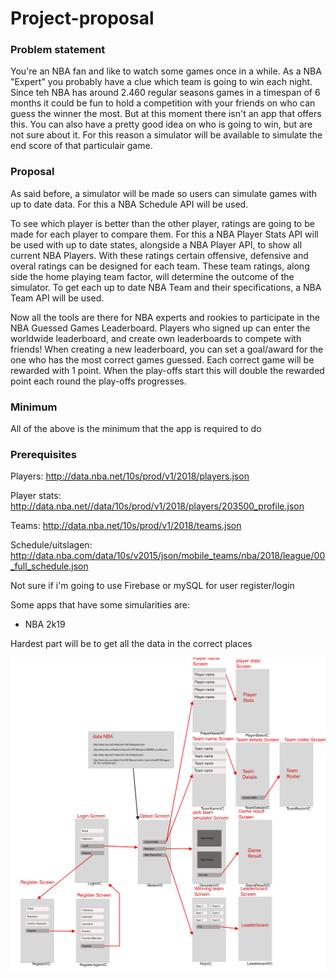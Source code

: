 # Project-proposal
### Problem statement
You're an NBA fan and like to watch some games once in a while. As a NBA "Expert" you probably have a clue which team is going to win each night. Since teh NBA has around 2.460 regular seasons games in a timespan of 6 months it could be fun to hold a competition with your friends on who can guess the winner the most. But at this moment there isn't an app that offers this. 
You can also have a pretty good idea on who is going to win, but are not sure about it. For this reason a simulator will be available to simulate the end score of that particulair game.

### Proposal
As said before, a simulator will be made so users can simulate games with up to date data. For this a NBA Schedule API will be used.

To see which player is better than the other player, ratings are going to be made for each player to compare them. For this a NBA Player Stats API will be used with up to date states, alongside a NBA Player API, to show all current NBA Players. 
With these ratings certain offensive, defensive and overal ratings can be designed for each team. These team ratings, along side the home playing team factor, will determine the outcome of the simulator. To get each up to date NBA Team and their specifications, a NBA Team API will be used. 

Now all the tools are there for NBA experts and rookies to participate in the NBA Guessed Games Leaderboard. Players who signed up can enter the worldwide leaderboard, and create own leaderboards to compete with friends! When creating a new leaderboard, you can set a goal/award for the one who has the most correct games guessed. Each correct game will be rewarded with 1 point. When the play-offs start this will double the rewarded point each round the play-offs progresses. 

### Minimum
All of the above is the minimum that the app is required to do

### Prerequisites
Players: http://data.nba.net/10s/prod/v1/2018/players.json

Player stats: http://data.nba.net//data/10s/prod/v1/2018/players/203500_profile.json

Teams: http://data.nba.net/10s/prod/v1/2018/teams.json

Schedule/uitslagen: http://data.nba.com/data/10s/v2015/json/mobile_teams/nba/2018/league/00_full_schedule.json 

Not sure if i'm going to use Firebase or mySQL for user register/login

Some apps that have some simularities are:
- NBA 2k19 

Hardest part will be to get all the data in the correct places

![afbeelding van app](NBAVisualisatie.png)
